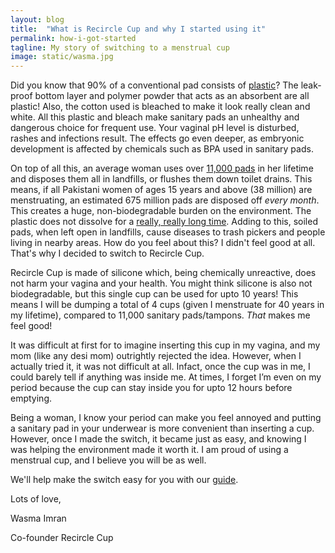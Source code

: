 ```yaml
---
layout: blog
title:  "What is Recircle Cup and why I started using it"
permalink: how-i-got-started
tagline: My story of switching to a menstrual cup
image: static/wasma.jpg
---
```


Did you know that 90% of a conventional pad consists of [plastic](http://www.huffingtonpost.com/dr-mercola/feminine-hygiene-products_b_3359581.html)? The leak-proof bottom layer and polymer powder that acts as an absorbent are all plastic! Also, the cotton used is bleached to make it look really clean and white. All this plastic and bleach make sanitary pads an unhealthy and dangerous choice for frequent use. Your vaginal pH level is disturbed, rashes and infections result. The effects go even deeper, as embryonic development is affected by chemicals such as BPA used in sanitary pads.

On top of all this, an average woman uses over [11,000 pads](https://www.wen.org.uk/environmenstrual/) in her lifetime and disposes them all in landfills, or flushes them down toilet drains. This means, if all Pakistani women of ages 15 years and above (38 million) are menstruating, an estimated 675 million pads are disposed off *every month*. This creates a huge, non-biodegradable burden on the environment. The plastic does not dissolve for a [really, really long time](http://www.slate.com/articles/news_and_politics/explainer/2007/06/will_my_plastic_bag_still_be_here_in_2507.html). Adding to this, soiled pads, when left open in landfills, cause diseases to trash pickers and people living in nearby areas. How do you feel about this? I didn't feel good at all. That's why I decided to switch to Recircle Cup.

Recircle Cup is made of silicone which, being chemically unreactive, does not harm your vagina and your health. You might think silicone is also not biodegradable, but this single cup can be used for upto 10 years! This means I will be dumping a total of 4 cups (given I menstruate for 40 years in my lifetime), compared to 11,000 sanitary pads/tampons. *That* makes me feel good!

It was difficult at first for to imagine inserting this cup in my vagina, and my mom (like any desi mom) outrightly rejected the idea. However, when I actually tried it, it was not difficult at all. Infact, once the cup was in me, I could barely tell if anything was inside me. At times, I forget I’m even on my period because the cup can stay inside you for upto 12 hours before emptying.

Being a woman, I know your period can make you feel annoyed and putting a sanitary pad in your underwear is more convenient than inserting a cup. However, once I made the switch, it became just as easy, and knowing I was helping the environment made it worth it. I am proud of using a menstrual cup, and I believe you will be as well.

We'll help make the switch easy for you with our [guide](/start).

Lots of love,

Wasma Imran

Co-founder Recircle Cup

